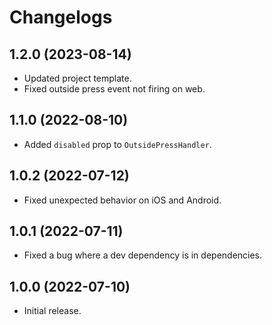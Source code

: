 # Changelogs

## 1.2.0 (2023-08-14)
* Updated project template.
* Fixed outside press event not firing on web. 

## 1.1.0 (2022-08-10)
* Added `disabled` prop to `OutsidePressHandler`.

## 1.0.2 (2022-07-12)
* Fixed unexpected behavior on iOS and Android.

## 1.0.1 (2022-07-11)
* Fixed a bug where a dev dependency is in dependencies.

## 1.0.0 (2022-07-10)
* Initial release.
